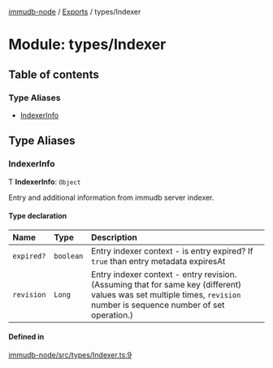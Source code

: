 [immudb-node](../README.md) / [Exports](../modules.md) / types/Indexer

# Module: types/Indexer

## Table of contents

### Type Aliases

- [IndexerInfo](types_Indexer.md#indexerinfo)

## Type Aliases

### IndexerInfo

Ƭ **IndexerInfo**: `Object`

Entry and additional information from immudb server indexer.

#### Type declaration

| Name | Type | Description |
| :------ | :------ | :------ |
| `expired?` | `boolean` | Entry indexer context - is entry expired?  If `true` than entry metadata expiresAt |
| `revision` | `Long` | Entry indexer context - entry revision.  (Assuming that for same key (different) values was set multiple times, `revision` number is sequence number of set operation.) |

#### Defined in

[immudb-node/src/types/Indexer.ts:9](https://github.com/codenotary/immudb-node/blob/fe12060/immudb-node/src/types/Indexer.ts#L9)
